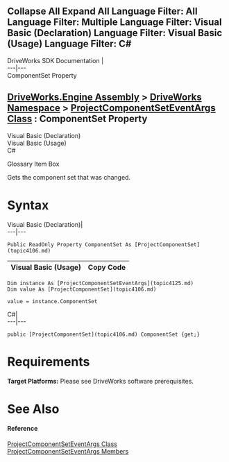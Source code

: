 Collapse All Expand All Language Filter: All  Language Filter: Multiple  Language Filter: Visual Basic (Declaration) Language Filter: Visual Basic (Usage) Language Filter: C#  
---  
DriveWorks SDK Documentation  |   
---|---  
ComponentSet Property   
  
[DriveWorks.Engine Assembly](topic2156.md) > [DriveWorks Namespace](topic2159.md) > [ProjectComponentSetEventArgs Class](topic4125.md) : ComponentSet Property  
---  
  
Visual Basic (Declaration)    
Visual Basic (Usage)    
C# 

Glossary Item Box

Gets the component set that was changed. 

# Syntax

Visual Basic (Declaration)|   
---|---  
      
    
    Public ReadOnly Property ComponentSet As [ProjectComponentSet](topic4106.md)  
  
Visual Basic (Usage)| Copy Code  
---|---  
      
    
    Dim instance As [ProjectComponentSetEventArgs](topic4125.md)
    Dim value As [ProjectComponentSet](topic4106.md)
     
    value = instance.ComponentSet  
  
C#|   
---|---  
      
    
    public [ProjectComponentSet](topic4106.md) ComponentSet {get;}  
  
# Requirements

**Target Platforms:** Please see DriveWorks software prerequisites.

# See Also

#### Reference

[ProjectComponentSetEventArgs Class](topic4125.md)   
[ProjectComponentSetEventArgs Members](topic4126.md)


